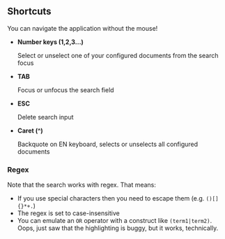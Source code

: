 ## Shortcuts

You can navigate the application without the mouse!

- **Number keys (1,2,3...)**
  
  Select or unselect one of your configured documents from the search focus
  
- **TAB**
  
  Focus or unfocus the search field
  
- **ESC** 
  
  Delete search input 
  
- **Caret (^)**
  
  Backquote on EN keyboard, selects or unselects all configured documents

### Regex

Note that the search works with regex. That means:

- If you use special characters then you need to escape them (e.g. `()[]{}*+.`)
- The regex is set to case-insensitive
- You can emulate an `OR` operator with a construct like `(term1|term2)`. Oops, just saw that the highlighting is buggy, but it works, technically.

